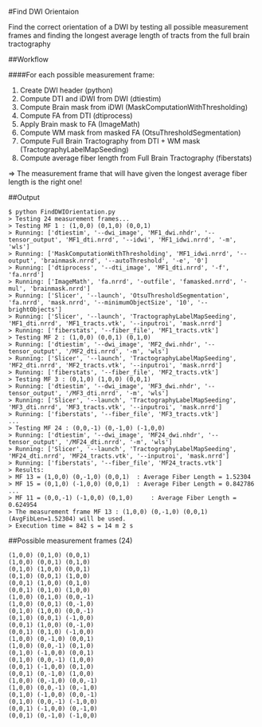 #Find DWI Orientaion

Find the correct orientation of a DWI by testing all possible measurement frames and finding the longest average length of tracts from the full brain tractography

##Workflow

####For each possible measurement frame:

1. Create DWI header (python)
2. Compute DTI and iDWI from DWI (dtiestim)
3. Compute Brain mask from iDWI (MaskComputationWithThresholding)
4. Compute FA from DTI (dtiprocess)
5. Apply Brain mask to FA (ImageMath)
6. Compute WM mask from masked FA (OtsuThresholdSegmentation)
7. Compute Full Brain Tractography from DTI + WM mask (TractographyLabelMapSeeding)
8. Compute average fiber length from Full Brain Tractography (fiberstats)

=&gt; The measurement frame that will have given the longest average fiber length is the right one!

##Output
```
$ python FindDWIOrientation.py  
> Testing 24 measurement frames...  
> Testing MF 1 : (1,0,0) (0,1,0) (0,0,1)  
> Running: ['dtiestim', '--dwi_image', 'MF1_dwi.nhdr', '--tensor_output', 'MF1_dti.nrrd', '--idwi', 'MF1_idwi.nrrd', '-m', 'wls']  
> Running: ['MaskComputationWithThresholding', 'MF1_idwi.nrrd', '--output', 'brainmask.nrrd', '--autoThreshold', '-e', '0']  
> Running: ['dtiprocess', '--dti_image', 'MF1_dti.nrrd', '-f', 'fa.nrrd']  
> Running: ['ImageMath', 'fa.nrrd', '-outfile', 'famasked.nrrd', '-mul', 'brainmask.nrrd']  
> Running: ['Slicer', '--launch', 'OtsuThresholdSegmentation', 'fa.nrrd', 'mask.nrrd', '--minimumObjectSize', '10', '--brightObjects']  
> Running: ['Slicer', '--launch', 'TractographyLabelMapSeeding', 'MF1_dti.nrrd', 'MF1_tracts.vtk', '--inputroi', 'mask.nrrd']  
> Running: ['fiberstats', '--fiber_file', 'MF1_tracts.vtk']  
> Testing MF 2 : (1,0,0) (0,0,1) (0,1,0)  
> Running: ['dtiestim', '--dwi_image', 'MF2_dwi.nhdr', '--tensor_output', '/MF2_dti.nrrd', '-m', 'wls']  
> Running: ['Slicer', '--launch', 'TractographyLabelMapSeeding', 'MF2_dti.nrrd', 'MF2_tracts.vtk', '--inputroi', 'mask.nrrd']  
> Running: ['fiberstats', '--fiber_file', 'MF2_tracts.vtk']  
> Testing MF 3 : (0,1,0) (1,0,0) (0,0,1)  
> Running: ['dtiestim', '--dwi_image', 'MF3_dwi.nhdr', '--tensor_output', '/MF3_dti.nrrd', '-m', 'wls']  
> Running: ['Slicer', '--launch', 'TractographyLabelMapSeeding', 'MF3_dti.nrrd', 'MF3_tracts.vtk', '--inputroi', 'mask.nrrd']  
> Running: ['fiberstats', '--fiber_file', 'MF3_tracts.vtk']  
...  
> Testing MF 24 : (0,0,-1) (0,-1,0) (-1,0,0)  
> Running: ['dtiestim', '--dwi_image', 'MF24_dwi.nhdr', '--tensor_output', '/MF24_dti.nrrd', '-m', 'wls']  
> Running: ['Slicer', '--launch', 'TractographyLabelMapSeeding', 'MF24_dti.nrrd', 'MF24_tracts.vtk', '--inputroi', 'mask.nrrd']  
> Running: ['fiberstats', '--fiber_file', 'MF24_tracts.vtk']  
> Results:  
> MF 13 = (1,0,0) (0,-1,0) (0,0,1) 	: Average Fiber Length = 1.52304  
> MF 15 = (0,1,0) (-1,0,0) (0,0,1) 	: Average Fiber Length = 0.842786  
...  
> MF 11 = (0,0,-1) (-1,0,0) (0,1,0) 	: Average Fiber Length = 0.624954  
> The measurement frame MF 13 : (1,0,0) (0,-1,0) (0,0,1) (AvgFibLen=1.52304) will be used.  
> Execution time = 842 s = 14 m 2 s  
```

##Possible measurement frames (24)
```
(1,0,0) (0,1,0) (0,0,1)  
(1,0,0) (0,0,1) (0,1,0)  
(0,1,0) (1,0,0) (0,0,1)  
(0,1,0) (0,0,1) (1,0,0)  
(0,0,1) (1,0,0) (0,1,0)  
(0,0,1) (0,1,0) (1,0,0)  
(1,0,0) (0,1,0) (0,0,-1)  
(1,0,0) (0,0,1) (0,-1,0)  
(0,1,0) (1,0,0) (0,0,-1)  
(0,1,0) (0,0,1) (-1,0,0)  
(0,0,1) (1,0,0) (0,-1,0)  
(0,0,1) (0,1,0) (-1,0,0)  
(1,0,0) (0,-1,0) (0,0,1)  
(1,0,0) (0,0,-1) (0,1,0)  
(0,1,0) (-1,0,0) (0,0,1)  
(0,1,0) (0,0,-1) (1,0,0)  
(0,0,1) (-1,0,0) (0,1,0)  
(0,0,1) (0,-1,0) (1,0,0)  
(1,0,0) (0,-1,0) (0,0,-1)  
(1,0,0) (0,0,-1) (0,-1,0)  
(0,1,0) (-1,0,0) (0,0,-1)  
(0,1,0) (0,0,-1) (-1,0,0)  
(0,0,1) (-1,0,0) (0,-1,0)  
(0,0,1) (0,-1,0) (-1,0,0)  
```
